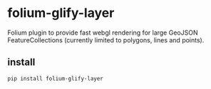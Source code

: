 # folium-glify-layer

Folium plugin to provide fast webgl rendering for large GeoJSON FeatureCollections (currently limited to polygons, lines and points).

## install
```
pip install folium-glify-layer
```
